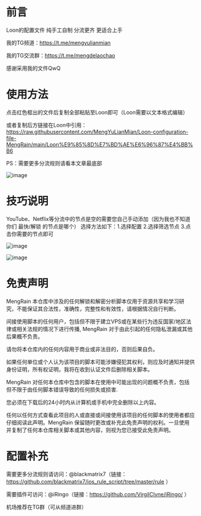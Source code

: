 # 前言
Loon的配置文件 纯手工自制 分流更齐 更适合上手

我的TG频道：https://t.me/mengyulianmian

我的TG交流群：https://t.me/mengdelaochao

感谢采用我的文件QwQ

# 使用方法
点击红色框出的文件后复制全部粘贴至Loon即可（Loon需要以文本格式编辑）

或者复制后方链接在Loon中引用：https://raw.githubusercontent.com/MengYuLianMian/Loon-configuration-file-MengRain/main/Loon%E9%85%8D%E7%BD%AE%E6%96%87%E4%BB%B6

PS：需要更多分流规则请看本文章最底部

![image](https://user-images.githubusercontent.com/89105781/183342122-a2b7ab88-f148-434b-920c-e3d7f76c7832.png)

# 技巧说明
YouTube、Netflix等分流中的节点是空的需要您自己手动添加（因为我也不知道你们  最快/解锁  的节点是哪个）
选择方法如下：1.选择配置 2.选择筛选节点 3.点击你需要的节点即可

![image](https://user-images.githubusercontent.com/89105781/183416476-901b6942-967c-4c29-b287-3f98241fd4fa.png)

![image](https://user-images.githubusercontent.com/89105781/183416650-3eba297f-50bd-4b2d-bcbf-e693e6b55720.png)

# 免责声明
MengRain 本仓库中涉及的任何解锁和解密分析脚本仅用于资源共享和学习研究，不能保证其合法性，准确性，完整性和有效性，请根据情况自行判断。

间接使用脚本的任何用户，包括但不限于建立VPS或在某些行为违反国家/地区法律或相关法规的情况下进行传播, MengRain 对于由此引起的任何隐私泄漏或其他后果概不负责。

请勿将本仓库内的任何内容用于商业或非法目的，否则后果自负。

如果任何单位或个人认为该项目的脚本可能涉嫌侵犯其权利，则应及时通知并提供身份证明，所有权证明，我将在收到认证文件后删除相关脚本。

MengRain 对任何本仓库中包含的脚本在使用中可能出现的问题概不负责，包括但不限于由任何脚本错误导致的任何损失或损害.

您必须在下载后的24小时内从计算机或手机中完全删除以上内容。

任何以任何方式查看此项目的人或直接或间接使用该项目的任何脚本的使用者都应仔细阅读此声明。MengRain 保留随时更改或补充此免责声明的权利。一旦使用并复制了任何本仓库相关脚本或其他内容，则视为您已接受此免责声明。

# 配置补充
需要更多分流规则请访问：@blackmatrix7（链接：https://github.com/blackmatrix7/ios_rule_script/tree/master/rule ）

需要插件可访问：@iRingo（链接：https://github.com/VirgilClyne/iRingo/ ）

机场推荐在TG群（可从频道进群）

